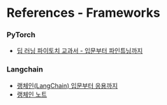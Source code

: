# References - Frameworks

### PyTorch
- [딥 러닝 파이토치 교과서 - 입문부터 파인튜닝까지](https://wikidocs.net/book/2788)

### Langchain
- [랭체인(LangChain) 입문부터 응용까지](https://wikidocs.net/book/14473)
- [랭체인 노트](https://wikidocs.net/book/14314)